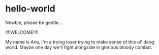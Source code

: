 # hello-world

Newbie, please be gentle...

!!!!WELCOME!!!!

My name is Ana, I'm a trying loser trying to make sense of this ol' dang world. Maybe one day we'll fight alongside in glorious bloody combat.
